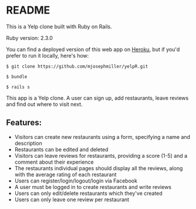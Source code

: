 # README

This is a Yelp clone built with Ruby on Rails.

Ruby version: 2.3.0

You can find a deployed version of this web app on [Heroku](http://crowdreview.herokuapp.com), but if you'd prefer to run it locally, here's how:

```
$ git clone https://github.com/mjosephmiller/yelpR.git

$ bundle

$ rails s

```

This app is a Yelp clone. A user can sign up, add restaurants, leave reviews and find out where to visit next.

Features:
------
* Visitors can create new restaurants using a form, specifying a name and description
* Restaurants can be edited and deleted
* Visitors can leave reviews for restaurants, providing a score (1-5) and a comment about their experience
* The restaurants individual pages should display all the reviews, along with the average rating of each restaurant
* Users can register/login/logout/login via Facebook
* A user must be logged in to create restaurants and write reviews
* Users can only edit/delete restaurants which they've created
* Users can only leave one review per restaurant
